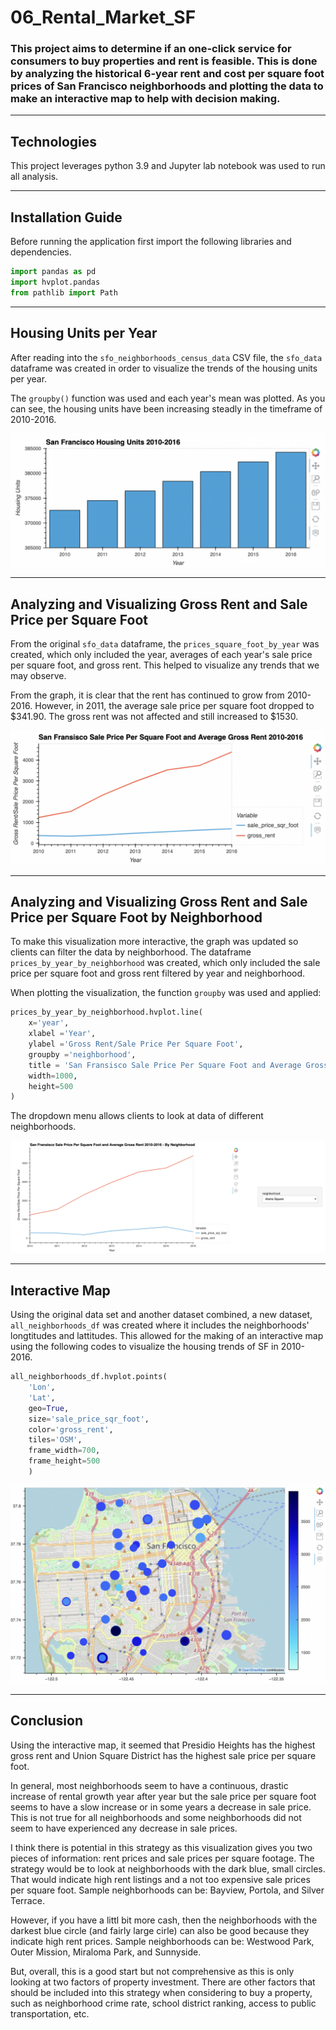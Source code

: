# 06_Rental_Market_SF

### This project aims to determine if an one-click service for consumers to buy properties and rent is feasible. This is done by analyzing the historical 6-year rent and cost per square foot prices of San Francisco neighborhoods and plotting the data to make an interactive map to help with decision making.

---

## Technologies

This project leverages python 3.9 and Jupyter lab notebook was used to run all analysis.

---

## Installation Guide

Before running the application first import the following libraries and dependencies.

```python
import pandas as pd
import hvplot.pandas
from pathlib import Path
```

---

## Housing Units per Year

After reading into the `sfo_neighborhoods_census_data` CSV file, the `sfo_data` dataframe was created in order to visualize the trends of the housing units per year.

The `groupby()` function was used and each year's mean was plotted. As you can see, the housing units have been increasing steadly in the timeframe of 2010-2016.

![SF Housing Units](Images/SF_housing.png)

---

## Analyzing and Visualizing Gross Rent and Sale Price per Square Foot

From the original `sfo_data` dataframe, the `prices_square_foot_by_year` was created, which only included the year, averages of each year's sale price per square foot, and gross rent. This helped to visualize any trends that we may observe.

From the graph, it is clear that the rent has continued to grow from 2010-2016. However, in 2011, the average sale price per square foot dropped to $341.90. The gross rent was not affected and still increased to $1530.

![SF Housing prices line](Images/SF_rent_prices_line.png)

---

## Analyzing and Visualizing Gross Rent and Sale Price per Square Foot by Neighborhood

To make this visualization more interactive, the graph was updated so clients can filter the data by neighborhood. The dataframe `prices_by_year_by_neighborhood` was created, which only included the sale price per square foot and gross rent filtered by year and neighborhood.

When plotting the visualization, the function `groupby` was used and applied:

```python
prices_by_year_by_neighborhood.hvplot.line(
    x='year',
    xlabel ='Year',
    ylabel ='Gross Rent/Sale Price Per Square Foot',
    groupby ='neighborhood',
    title = 'San Fransisco Sale Price Per Square Foot and Average Gross Rent 2010-2016 - By Neighborhood',
    width=1000,
    height=500
)
```

The dropdown menu allows clients to look at data of different neighborhoods.

![SF Housing neighborhoods](Images/SF_Alamo.png)

---

## Interactive Map

Using the original data set and another dataset combined, a new dataset, `all_neighborhoods_df` was created where it includes the neighborhoods' longtitudes and lattitudes. This allowed for the making of an interactive map using the following codes to visualize the housing trends of SF in 2010-2016.

```python
all_neighborhoods_df.hvplot.points(
    'Lon',
    'Lat',
    geo=True,
    size='sale_price_sqr_foot',
    color='gross_rent',
    tiles='OSM',
    frame_width=700,
    frame_height=500
    )

```

![SF Rent Prices](Images/SF_rent_prices.png)

---

## Conclusion

Using the interactive map, it seemed that Presidio Heights has the highest gross rent and Union Square District has the highest sale price per square foot.

In general, most neighborhoods seem to have a continuous, drastic increase of rental growth year after year but the sale price per square foot seems to have a slow increase or in some years a decrease in sale price. This is not true for all neighborhoods and some neighborhoods did not seem to have experienced any decrease in sale prices.

I think there is potential in this strategy as this visualization gives you two pieces of information: rent prices and sale prices per square footage. The strategy would be to look at neighborhoods with the dark blue, small circles. That would indicate high rent listings and a not too expensive sale prices per square foot. Sample neighborhoods can be: Bayview, Portola, and Silver Terrace.

However, if you have a littl bit more cash, then the neighborhoods with the darkest blue circle (and fairly large cirle) can also be good because they indicate high rent prices. Sample neighborhoods can be: Westwood Park, Outer Mission, Miraloma Park, and Sunnyside.

But, overall, this is a good start but not comprehensive as this is only looking at two factors of property investment. There are other factors that should be included into this strategy when considering to buy a property, such as neighborhood crime rate, school district ranking, access to public transportation, etc.
